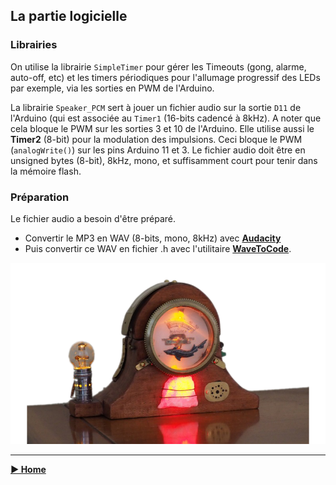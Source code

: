 ## La partie logicielle

### Librairies

On utilise la librairie `SimpleTimer` pour gérer les Timeouts (gong, alarme, auto-off, etc) et les timers périodiques pour l'allumage progressif des LEDs par exemple, via les sorties en PWM de l'Arduino.  

La librairie `Speaker_PCM` sert à jouer un fichier audio sur la sortie `D11` de l'Arduino (qui est associée au `Timer1` (16-bits cadencé à 8kHz). A noter que cela bloque le PWM sur les sorties 3 et 10 de l'Arduino. Elle utilise aussi le **Timer2** (8-bit) pour la modulation des impulsions. Ceci bloque le PWM (`analogWrite()`) sur les pins Arduino 11 et 3. Le fichier audio doit être en unsigned bytes (8-bit), 8kHz, mono, et suffisamment court pour tenir dans la mémoire flash.

### Préparation

Le fichier audio a besoin d'être préparé.

- Convertir le MP3 en WAV (8-bits, mono, 8kHz) avec **[Audacity](https://audacity.fr)**
- Puis convertir ce WAV en fichier .h avec l'utilitaire **[WaveToCode](http://ccgi.cjseymour.plus.com/wavtocode/wavtocode.htm)**.

![arditime](../images/arditime.png)

-----

**[► Home](../index.md)**
